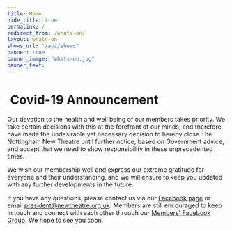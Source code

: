 ```yaml
---
title: Home
hide_title: true
permalink: /
redirect_from: /whats-on/
layout: whats-on
shows_url: "/api/shows"
banner: true 
banner_image: "whats-on.jpg"
banner_text: 
---
```


<div class="alert alert-danger">
	<h1><i class="fa fa-fw fa-info-circle"></i>&nbsp;Covid-19 Announcement</h1>
	<p>Our devotion to the health and well being of our members takes priority. We take certain decisions with this at the forefront of our minds, and therefore have made the undesirable yet necessary decision to hereby close The Nottingham New Theatre until further notice, based on Government advice, and accept that we need to show responsibility in these unprecedented times.</p>
	<p>We wish our membership well and express our extreme gratitude for everyone and their understanding, and we will ensure to keep you updated with any further developments in the future.</p>
	<p>If you have any questions, please contact us via our <a href="https://facebook.com/{{ site.facebook }}" target="_blank" class="alert-link">Facebook page</a> or email <a href="mailto:president@newtheatre.org.uk" class="alert-link">president@newtheatre.org.uk</a>. Members are still encouraged to keep in touch and connect with each other through our <a href="https://www.facebook.com/groups/NNTmembers2019/" target="_blank" class="alert-link">Members' Facebook Group</a>. We hope to see you soon.</p>
</div>
